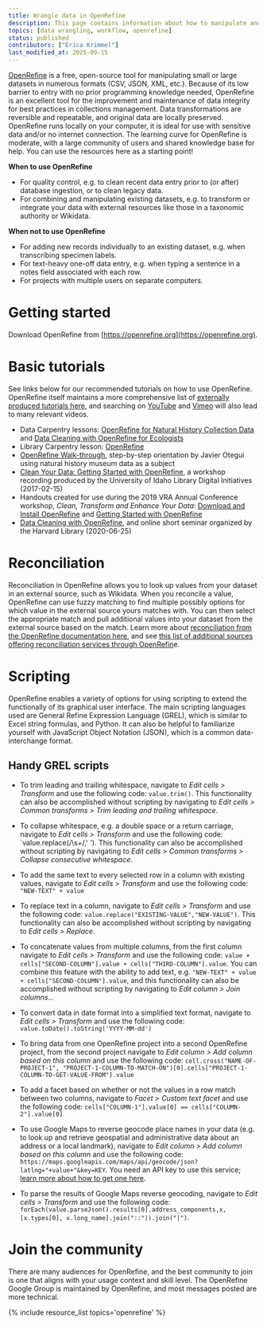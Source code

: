 ```yaml
---
title: Wrangle data in OpenRefine
description: This page contains information about how to manipulate and transform data using the OpenRefine software. It also links out to tutorials and additional resources.
topics: [data wrangling, workflow, openrefine]
status: published
contributors: ["Erica Krimmel"]
last_modified_at: 2025-09-15
---
```


[OpenRefine](https://openrefine.org/) is a free, open-source tool for manipulating small or large datasets in numerous formats (CSV, JSON, XML, etc.). Because of its low barrier to entry with no prior programming knowledge needed, OpenRefine is an excellent tool for the improvement and maintenance of data integrity for best practices in collections management. Data transformations are reversible and repeatable, and original data are locally preserved. OpenRefine runs locally on your computer, it is ideal for use with sensitive data and/or no internet connection.  The learning curve for OpenRefine is moderate, with a large community of users and shared knowledge base for help. You can use the resources here as a starting point! 

**When to use OpenRefine**
- For quality control, e.g. to clean recent data entry prior to (or after) database ingestion, or to clean legacy data.
- For combining and manipulating existing datasets, e.g. to transform or integrate your data with external resources like those in a taxonomic authority or Wikidata.

**When not to use OpenRefine**
- For adding new records individually to an existing dataset, e.g. when transcribing specimen labels.
- For text-heavy one-off data entry, e.g. when typing a sentence in a notes field associated with each row.
- For projects with multiple users on separate computers.

# Getting started

Download OpenRefine from [https://openrefine.org](https://openrefine.org).

# Basic tutorials

See links below for our recommended tutorials on how to use OpenRefine. OpenRefine itself maintains a more comprehensive list of [externally produced tutorials here](https://github.com/OpenRefine/OpenRefine/wiki/External-Resources), and searching on [YouTube](https://www.youtube.com/results?search_query=openrefine) and [Vimeo](https://www.youtube.com/results?search_query=openrefine) will also lead to many relevant videos.

- Data Carpentry lessons: [OpenRefine for Natural History Collection Data](https://www.youtube.com/results?search_query=openrefine) and [Data Cleaning with OpenRefine for Ecologists](https://datacarpentry.org/OpenRefine-ecology-lesson/)
- Library Carpentry lesson: [OpenRefine](https://datacarpentry.org/OpenRefine-ecology-lesson/)
- [OpenRefine Walk-through](http://bit.ly/BITW13_OpenRefine), step-by-step orientation by Javier Otegui using natural history museum data as a subject
- [Clean Your Data: Getting Started with OpenRefine](https://www.youtube.com/watch?v=wGVtycv3SS0), a workshop recording produced by the University of Idaho Library Digital Initiatives (2017-02-15)
- Handouts created for use during the 2019 VRA Annual Conference workshop, _Clean, Transform and Enhance Your Data_: [Download and Install OpenRefine](https://docs.google.com/document/d/1Z863T411TKd1FnmKrbEAERCPHNzxj4enscjTe3OnfgM/edit?usp=sharing) and [Getting Started with OpenRefine](https://docs.google.com/document/d/1fH_kqo5QtrovLk63uRf4ixScMMy-jO5IikrCOeZl6JM/edit?usp=sharing)
- [Data Cleaning with OpenRefine](https://www.youtube.com/watch?v=6DIsErw8noM), and online short seminar organized by the Harvard Library (2020-06-25)

# Reconciliation

Reconciliation in OpenRefine allows you to look up values from your dataset in an external source, such as Wikidata. When you reconcile a value, OpenRefine can use fuzzy matching to find multiple possibly options for which value in the external source yours matches with. You can then select the appropriate match and pull additional values into your dataset from the external source based on the match. Learn more about [reconciliation from the OpenRefine documentation here](https://docs.openrefine.org/manual/reconciling), and see [this list of additional sources offering reconciliation services through OpenRefin](https://reconciliation-api.github.io/testbench/#/)e.

# Scripting

OpenRefine enables a variety of options for using scripting to extend the functionally of its graphical user interface. The main scripting languages used are General Refine Expression Language (GREL), which is similar to Excel string formulas, and Python. It can also be helpful to familiarize yourself with JavaScript Object Notation (JSON), which is a common data-interchange format.

## Handy GREL scripts

- To trim leading and trailing whitespace, navigate to _Edit cells > Transform_ and use the following code: `value.trim()`. This functionality can also be accomplished without scripting by navigating to _Edit cells > Common transforms > Trim leading and trailing whitespace_.

- To collapse whitespace, e.g. a double space or a return carriage, navigate to _Edit cells > Transform_ and use the following code: `value.replace(/\s+/,' '). This functionality can also be accomplished without scripting by navigating to _Edit cells > Common transforms > Collapse consecutive whitespace_.

- To add the same text to every selected row in a column with existing values, navigate to _Edit cells > Transform_ and use the following code: `"NEW-TEXT" + value`

- To replace text in a column, navigate to _Edit cells > Transform_ and use the following code: `value.replace("EXISTING-VALUE","NEW-VALUE")`. This functionality can also be accomplished without scripting by navigating to _Edit cells > Replace_.

- To concatenate values from multiple columns, from the first column navigate to _Edit cells > Transform_ and use the following code: `value + cells["SECOND-COLUMN"].value + cells["THIRD-COLUMN"].value`. You can combine this feature with the ability to add text, e.g. `"NEW-TEXT" + value + cells["SECOND-COLUMN"].value`, and this functionality can also be accomplished without scripting by navigating to _Edit column > Join columns..._

- To convert data in date format into a simplified text format, navigate to _Edit cells > Transform_ and use the following code: `value.toDate().toString('YYYY-MM-dd')`

- To bring data from one OpenRefine project into a second OpenRefine project, from the second project navigate to _Edit column > Add column based on this column_ and use the following code: `cell.cross("NAME-OF-PROJECT-1", "PROJECT-1-COLUMN-TO-MATCH-ON")[0].cells["PROJECT-1-COLUMN-TO-GET-VALUE-FROM"].value`

- To add a facet based on whether or not the values in a row match between two columns, navigate to _Facet > Custom text facet_ and use the following code: `cells["COLUMN-1"].value[0] == cells["COLUMN-2"].value[0]`

- To use Google Maps to reverse geocode place names in your data (e.g. to look up and retrieve geospatial and administrative data about an address or a local landmark), navigate to _Edit column > Add column based on this column_ and use the following code: `https://maps.googleapis.com/maps/api/geocode/json?latlng="+value+"&key=KEY`. You need an API key to use this service; [learn more about how to get one here](https://developers.google.com/maps/documentation/javascript/get-api-key).

- To parse the results of Google Maps reverse geocoding, navigate to _Edit cells > Transform_ and use the following code: `forEach(value.parseJson().results[0].address_components,x,[x.types[0], x.long_name].join("::")).join("|")`.

# Join the community

There are many audiences for OpenRefine, and the best community to join is one that aligns with your usage context and skill level. The OpenRefine Google Group is maintained by OpenRefine, and most messages posted are more technical. 

{% include resource_list topics='openrefine' %}
